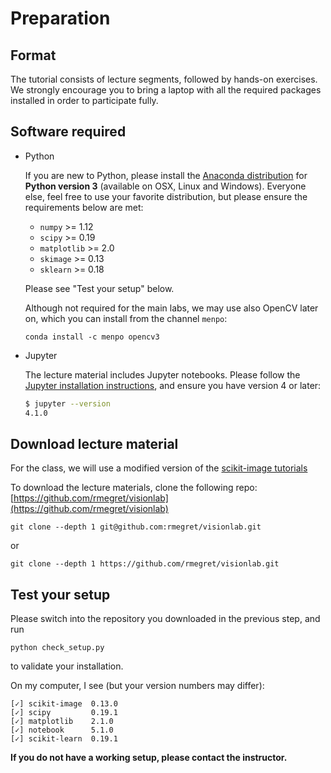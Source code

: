 # Preparation

## Format

The tutorial consists of lecture segments, followed by hands-on
exercises.  We strongly encourage you to bring a laptop with all the
required packages installed in order to participate fully.

## Software required

- Python

  If you are new to Python, please install the
  [Anaconda distribution](https://www.continuum.io/downloads) for
  **Python version 3** (available on OSX, Linux and Windows).
  Everyone else, feel free to use your favorite distribution, but
  please ensure the requirements below are met:

  - `numpy` >= 1.12
  - `scipy` >= 0.19
  - `matplotlib` >= 2.0
  - `skimage` >= 0.13
  - `sklearn` >= 0.18
  
  Please see "Test your setup" below.
  
  Although not required for the main labs, we may use also OpenCV later on, 
  which you can install from the channel `menpo`:
  
      conda install -c menpo opencv3

- Jupyter

  The lecture material includes Jupyter notebooks.  Please follow the
  [Jupyter installation instructions](http://jupyter.readthedocs.io/en/latest/install.html),
  and ensure you have version 4 or later:

  ```bash
  $ jupyter --version
  4.1.0
  ```

## Download lecture material

For the class, we will use a modified version of the [scikit-image tutorials](https://github.com/scikit-image/skimage-tutorials)

To download the lecture materials, clone the following repo: [https://github.com/rmegret/visionlab](https://github.com/rmegret/visionlab)


    git clone --depth 1 git@github.com:rmegret/visionlab.git

or

    git clone --depth 1 https://github.com/rmegret/visionlab.git


## Test your setup

Please switch into the repository you downloaded in the previous step, and run 

    python check_setup.py

to validate your installation.

On my computer, I see (but your version numbers may differ):

```
[✓] scikit-image  0.13.0
[✓] scipy         0.19.1
[✓] matplotlib    2.1.0
[✓] notebook      5.1.0
[✓] scikit-learn  0.19.1
```

**If you do not have a working setup, please contact the instructor.**


